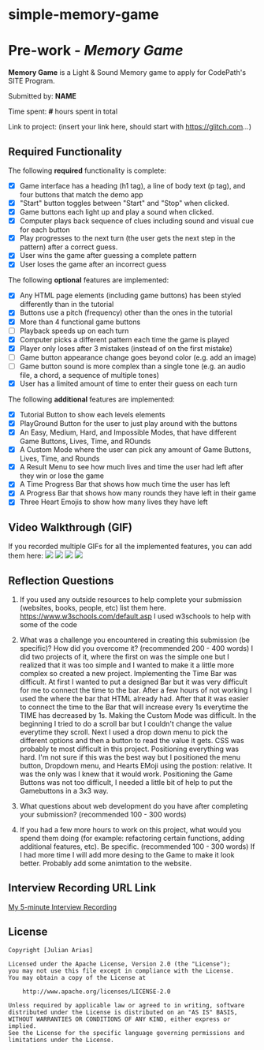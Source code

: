 # simple-memory-game

# Pre-work - *Memory Game*

**Memory Game** is a Light & Sound Memory game to apply for CodePath's SITE Program. 

Submitted by: **NAME**

Time spent: **#** hours spent in total

Link to project: (insert your link here, should start with https://glitch.com...)

## Required Functionality

The following **required** functionality is complete:

* [x] Game interface has a heading (h1 tag), a line of body text (p tag), and four buttons that match the demo app
* [x] "Start" button toggles between "Start" and "Stop" when clicked. 
* [x] Game buttons each light up and play a sound when clicked. 
* [x] Computer plays back sequence of clues including sound and visual cue for each button
* [x] Play progresses to the next turn (the user gets the next step in the pattern) after a correct guess. 
* [x] User wins the game after guessing a complete pattern
* [x] User loses the game after an incorrect guess

The following **optional** features are implemented:

* [x] Any HTML page elements (including game buttons) has been styled differently than in the tutorial
* [x] Buttons use a pitch (frequency) other than the ones in the tutorial
* [x] More than 4 functional game buttons
* [ ] Playback speeds up on each turn
* [x] Computer picks a different pattern each time the game is played
* [x] Player only loses after 3 mistakes (instead of on the first mistake)
* [ ] Game button appearance change goes beyond color (e.g. add an image)
* [ ] Game button sound is more complex than a single tone (e.g. an audio file, a chord, a sequence of multiple tones)
* [x] User has a limited amount of time to enter their guess on each turn

The following **additional** features are implemented:

- [x] Tutorial Button to show each levels elements
- [x] PlayGround Button for the user to just play around with the buttons
- [x] An Easy, Medium, Hard, and Impossible Modes, that have different Game Buttons, Lives, Time, and ROunds
- [x] A Custom Mode where the user can pick any amount of Game Buttons, Lives, Time, and Rounds
- [x] A Result Menu to see how much lives and time the user had left after they win or lose the game
- [x] A Time Progress Bar that shows how much time the user has left
- [x] A Progress Bar that shows how many rounds they have left in their game
- [x] Three Heart Emojis to show how many lives they have left

## Video Walkthrough (GIF)

If you recorded multiple GIFs for all the implemented features, you can add them here:
![](gif1-link-here)
![](gif2-link-here)
![](gif3-link-here)
![](gif4-link-here)

## Reflection Questions
1. If you used any outside resources to help complete your submission (websites, books, people, etc) list them here. 
https://www.w3schools.com/default.asp
I used w3schools to help with some of the code

2. What was a challenge you encountered in creating this submission (be specific)? How did you overcome it? (recommended 200 - 400 words) 
I did two projects of it, where the first on was the simple one but I realized that it was too simple and I wanted to make it a little more complex so created a new project. Implementing the Time Bar was difficult. At first I wanted to put a designed Bar but it was very difficult for me to connect the time to the bar. After a few hours of not working I used the where the bar that HTML already had. After that it was easier to connect the time to the Bar that will increase every 1s everytime the TIME has decreased by 1s. Making the Custom Mode was difficult. In the beginning I tried to do a scroll bar but I couldn't change the value everytime they scroll. Next I used a drop down menu to pick the different options and then a button to read the value it gets. CSS was probably te most difficult in this project. Positioning everything was hard. I'm not sure if this was the best way but I positioned the menu button, Dropdown menu, and Hearts EMoji using the postion: relative. It was the only was I knew that it would work. Positioning the Game Buttons was not too difficult, I needed a little bit of help to put the Gamebuttons in a 3x3 way. 

3. What questions about web development do you have after completing your submission? (recommended 100 - 300 words) 
    

4. If you had a few more hours to work on this project, what would you spend them doing (for example: refactoring certain functions, adding additional features, etc). Be specific. (recommended 100 - 300 words) 
If I had more time I will add more desing to the Game to make it look better. Probably add some animtation to the website. 



## Interview Recording URL Link

[My 5-minute Interview Recording](your-link-here)


## License

    Copyright [Julian Arias]

    Licensed under the Apache License, Version 2.0 (the "License");
    you may not use this file except in compliance with the License.
    You may obtain a copy of the License at

        http://www.apache.org/licenses/LICENSE-2.0

    Unless required by applicable law or agreed to in writing, software
    distributed under the License is distributed on an "AS IS" BASIS,
    WITHOUT WARRANTIES OR CONDITIONS OF ANY KIND, either express or implied.
    See the License for the specific language governing permissions and
    limitations under the License.
